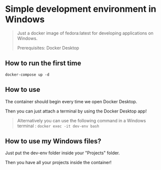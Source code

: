 # Simple development environment in Windows
> Just a docker image of fedora:latest for developing applications on Windows.
> 
> Prerequisites: Docker Desktop

## How to run the first time
```
docker-compose up -d
```
## How to use
The container should begin every time we open Docker Desktop.

Then you can just attach a terminal by using the Docker Desktop app!

> Alternatively you can use the following command in a Windows terminal : `docker exec -it dev-env bash`

## How to use my Windows files?
Just put the dev-env folder inside your "Projects" folder.

Then you have all your projects inside the container!